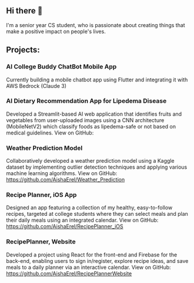 ## Hi there 👋

I'm a senior year CS student, who is passionate about creating things that make a positive impact on people's lives.

## Projects:

### AI College Buddy ChatBot Mobile App
Currently building a mobile chatbot app using Flutter and integrating it with AWS Bedrock (Claude 3)

### AI Dietary Recommendation App for Lipedema Disease  
Developed a Streamlit-based AI web application that identifies fruits and vegetables from user-uploaded images using a CNN architecture (MobileNetV2) which classify foods as lipedema-safe or not based on medical guidelines. 
View on GitHub: 

###  Weather Prediction Model                    
Collaboratively developed a weather prediction model using a Kaggle dataset by implementing outlier detection techniques and applying various machine learning algorithms.
View on GitHub: https://github.com/AishaErel/Weather_Prediction

 ### Recipe Planner, iOS App
Designed an app featuring a collection of my healthy, easy-to-follow recipes, targeted at college students where they can select meals and plan their daily meals using an integrated calendar.
View on GitHub: https://github.com/AishaErel/RecipePlanner_iOS

### RecipePlanner, Website 
Developed a project using React for the front-end and Firebase for the back-end, enabling users to sign in/register, explore recipe ideas, and save meals to a daily planner via an interactive calendar. 
View on GitHub: https://github.com/AishaErel/RecipePlannerWebsite
